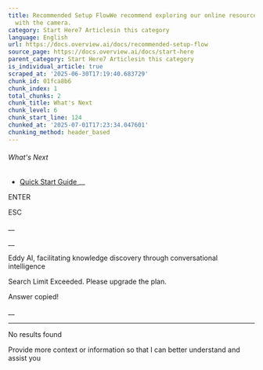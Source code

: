 ```yaml
---
title: Recommended Setup FlowWe recommend exploring our online resources and experimenting
  with the camera.
category: Start Here7 Articlesin this category
language: English
url: https://docs.overview.ai/docs/recommended-setup-flow
source_page: https://docs.overview.ai/docs/start-here
parent_category: Start Here7 Articlesin this category
is_individual_article: true
scraped_at: '2025-06-30T17:19:40.683729'
chunk_id: 01fca8b6
chunk_index: 1
total_chunks: 2
chunk_title: What's Next
chunk_level: 6
chunk_start_line: 124
chunked_at: '2025-07-01T17:23:34.047601'
chunking_method: header_based
---
```


###### What's Next

  * [ Quick Start Guide ](/docs/quick-start-guide) __



ENTER

ESC

 __

__

Eddy AI, facilitating knowledge discovery through conversational intelligence

Search Limit Exceeded. Please upgrade the plan.

Answer copied\!

__

__ __

No results found

Provide more context or information so that I can better understand and assist you
